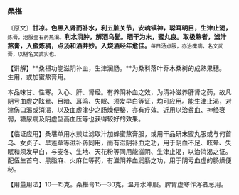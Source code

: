### 桑椹

〔原文〕**甘凉。色黑入肾而补水，利五脏关节，安魂镇神，聪耳明目，生津止渴，**<small>炼膏，治服金石药热渴。</small>**利水消肿，解酒乌髭。晒干为末，蜜丸良。取极熟者，滤汁熬膏，入蜜炼稠，点汤和酒并妙。入烧酒经年愈佳。**<small>每日汤点服，亦治瘰病，名文武膏，以椹名文武实也。</small>

【讲解】**桑椹功能滋阴补血，生津润肠。**为桑科落叶乔木桑树的成熟果穗。生用，或加蜜熬膏用。

本品味甘、性寒。入心、肝、肾经。有养阴补血之效，为清补滋养肝肾之药，故凡阴亏血虚之眩晕、目暗、耳鸣、失眠、须发早白等证，均可应用。能生津止渴，对津伤口渴或消渴，以及血虚津少之肠燥便秘，亦有疗效。近用以治贫血、神经衰弱，糖尿病及阴虚型高血压等也获得较好的效果。

【临证应用】桑堪单用水煎过滤取汁加蜂蜜熬膏服，或用干品研末蜜丸服或与何首乌、女贞子、旱莲草等滋补药同用，而有滋阴补血之功，用于阴血不足、眩晕、失眠和须发早白，与麦冬、生地、天花粉等同用能滋阴、生津止渴，以治消渴之证。配伍生首乌、黑脂麻、火麻仁等药，有滋阴养血润肠之功，用于阴亏血虚的肠燥便秘。

【用量用法】10—15克。桑椹膏15—30克，温开水冲服。脾胃虚寒作泻者忌用。
